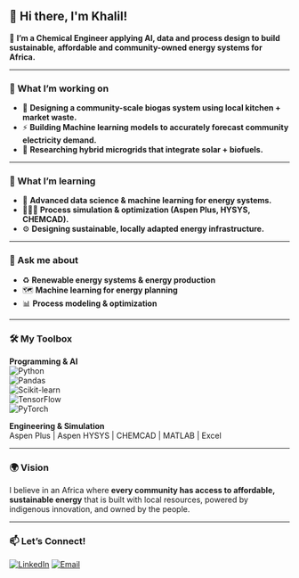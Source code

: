 ## 👋 Hi there, I'm Khalil! 

📝 **I’m a Chemical Engineer applying AI, data and process design to build sustainable, affordable and community-owned energy systems for Africa.**  

---

### 🔭 What I’m working on
- 🏡 **Designing a community-scale biogas system using local kitchen + market waste.**
- ⚡ **Building Machine learning models to accurately forecast community electricity demand.**
- 🔋 **Researching hybrid microgrids that integrate solar + biofuels.**

---

### 🌱 What I’m learning
- 🤖 **Advanced data science & machine learning for energy systems.**  
- 👨🏽‍💻 **Process simulation & optimization (Aspen Plus, HYSYS, CHEMCAD).**
- ⚙️ **Designing sustainable, locally adapted energy infrastructure.**  

---

### 🧩 Ask me about
- ♻️ **Renewable energy systems & energy production**
- 🗺️ **Machine learning for energy planning**
- 📊 **Process modeling & optimization**

---

### 🛠️ My Toolbox
**Programming & AI**  
![Python](https://img.shields.io/badge/-Python-3776AB?logo=python&logoColor=white)  
![Pandas](https://img.shields.io/badge/-Pandas-150458?logo=pandas&logoColor=white)  
![Scikit-learn](https://img.shields.io/badge/-Scikit--learn-F7931E?logo=scikit-learn&logoColor=white)  
![TensorFlow](https://img.shields.io/badge/-TensorFlow-FF6F00?logo=tensorflow&logoColor=white)  
![PyTorch](https://img.shields.io/badge/-PyTorch-EE4C2C?logo=pytorch&logoColor=white)  

**Engineering & Simulation**  
Aspen Plus | Aspen HYSYS | CHEMCAD | MATLAB | Excel  

---

### 🌍 Vision
I believe in an Africa where **every community has access to affordable, sustainable energy** that is built with local resources, powered by indigenous innovation, and owned by the people.  

---

### 📫 Let’s Connect!
[![LinkedIn](https://img.shields.io/badge/-LinkedIn-0077B5?logo=linkedin&logoColor=white)](http://linkedin.com/in/khalifa-omade)
[![Email](https://img.shields.io/badge/-Email-D14836?logo=gmail&logoColor=white)](mailto:khalifaomade@gmail.com)  

<!--
**Khalmade/khalmade** is a ✨ _special_ ✨ repository because its `README.md` (this file) appears on your GitHub profile.

Here are some ideas to get you started:

- 🔭 I’m currently working on ...
- 🌱 I’m currently learning ...
- 👯 I’m looking to collaborate on ...
- 🤔 I’m looking for help with ...
- 💬 Ask me about ...
- 📫 How to reach me: ...
- 😄 Pronouns: ...
- ⚡ Fun fact: ...
-->
